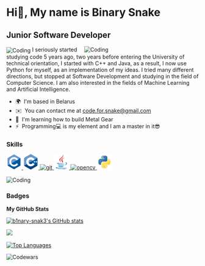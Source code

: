 Hi👋, My name is Binary Snake
====================================================================================================================================
Junior Software Developer
-------------------------

<img align="center" alt="Coding" width="400" src="https://media.tenor.com/j2jki0qR4hUAAAAC/matrix.gif">

<img align="right" alt="Coding" width="300" src="https://media.tenor.com/ijjz-HzDh_cAAAAM/matrix.gif">
I seriously started studying code 5 years ago, two years before entering the University of technical orientation, I started with C++ and Java, as a result, I now use Python for myself, as an implementation of my ideas. I tried many different directions, but stopped at Software Development and studying in the field of Computer Science. I am also interested in the fields of Machine Learning and Artificial Intelligence.

* 🌍  I'm based in Belarus
* ✉️  You can contact me at [code.for.snake@gmail.com](mailto:code.for.snake@gmail.com)
* 🧠  I'm learning how to build Metal Gear
* ⚡  Programming💻 is my element and I am a master in it😎

### Skills




<p align="left"> <a href="https://www.cprogramming.com/" target="_blank" rel="noreferrer"> <img src="https://raw.githubusercontent.com/devicons/devicon/master/icons/c/c-original.svg" alt="c" width="40" height="40"/> </a> <a href="https://www.w3schools.com/cpp/" target="_blank" rel="noreferrer"> <img src="https://raw.githubusercontent.com/devicons/devicon/master/icons/cplusplus/cplusplus-original.svg" alt="cplusplus" width="40" height="40"/> </a> <a href="https://git-scm.com/" target="_blank" rel="noreferrer"> <img src="https://www.vectorlogo.zone/logos/git-scm/git-scm-icon.svg" alt="git" width="40" height="40"/> </a> <a href="https://www.java.com" target="_blank" rel="noreferrer"> <img src="https://raw.githubusercontent.com/devicons/devicon/master/icons/java/java-original.svg" alt="java" width="40" height="40"/> </a> <a href="https://opencv.org/" target="_blank" rel="noreferrer"> <img src="https://www.vectorlogo.zone/logos/opencv/opencv-icon.svg" alt="opencv" width="40" height="40"/> </a> <a href="https://www.python.org" target="_blank" rel="noreferrer"> <img src="https://raw.githubusercontent.com/devicons/devicon/master/icons/python/python-original.svg" alt="python" width="40" height="40"/> </a> </p>






<img align="center" alt="Coding" width="600" src="https://64.media.tumblr.com/568d3e7a09e526859bfac355de0302aa/tumblr_mzzq9cAoAC1ql8t12o1_500.gifv">

### Badges

<b>My GitHub Stats</b>

<a href="http://www.github.com/b1nary-snak3"><img src="https://github-readme-stats.vercel.app/api?username=b1nary-snak3&show_icons=true&hide=&count_private=true&title_color=84cc16&text_color=ffffff&icon_color=84cc16&bg_color=1c1917&hide_border=true&show_icons=true" alt="b1nary-snak3's GitHub stats" /></a>

<a href="http://www.github.com/b1nary-snak3"><img src="https://github-readme-streak-stats.herokuapp.com/?user=b1nary-snak3&stroke=ffffff&background=1c1917&ring=84cc16&fire=84cc16&currStreakNum=ffffff&currStreakLabel=84cc16&sideNums=ffffff&sideLabels=ffffff&dates=ffffff&hide_border=true" /></a>

<a href="https://github.com/b1nary-snak3" align="left"><img src="https://github-readme-stats.vercel.app/api/top-langs/?username=b1nary-snak3&langs_count=10&title_color=84cc16&text_color=ffffff&icon_color=84cc16&bg_color=1c1917&hide_border=true&locale=en&custom_title=Top%20%Languages" alt="Top Languages" /></a>

![Codewars](https://github.r2v.ch/codewars?user=b1nary-snak3&stroke=%23BB432C)
